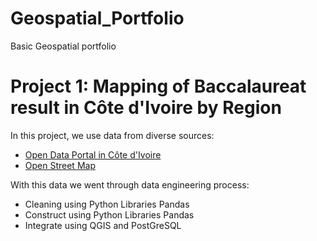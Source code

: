 # Geospatial_Portfolio
Basic Geospatial portfolio

# Project 1: Mapping of Baccalaureat result in Côte d'Ivoire by Region

In this project, we use data from diverse sources:
* [Open Data Portal in Côte d'Ivoire](https://data.gouv.ci)
* [Open Street Map](https://www.openstreetmap.org)

 With this data we went through data engineering process: 
 * Cleaning using Python Libraries Pandas
 * Construct using Python Libraries Pandas
 * Integrate using QGIS and PostGreSQL

